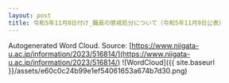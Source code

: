 ```yaml
---
layout: post
title: 令和5年11月8日付け_職員の懲戒処分について（令和5年11月9日公表）
---
```

Autogenerated Word Cloud.
Source\: [https://www.niigata-u.ac.jp/information/2023/516814/](https://www.niigata-u.ac.jp/information/2023/516814/)
![WordCloud]({{ site.baseurl }}/assets/e60c0c24b99e1ef54061653a674b7d30.png)